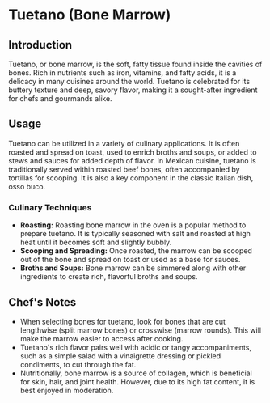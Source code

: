 # Tuetano (Bone Marrow)

## Introduction

Tuetano, or bone marrow, is the soft, fatty tissue found inside the cavities of bones. Rich in nutrients such as iron, vitamins, and fatty acids, it is a delicacy in many cuisines around the world. Tuetano is celebrated for its buttery texture and deep, savory flavor, making it a sought-after ingredient for chefs and gourmands alike.

## Usage

Tuetano can be utilized in a variety of culinary applications. It is often roasted and spread on toast, used to enrich broths and soups, or added to stews and sauces for added depth of flavor. In Mexican cuisine, tuetano is traditionally served within roasted beef bones, often accompanied by tortillas for scooping. It is also a key component in the classic Italian dish, osso buco.

### Culinary Techniques

- **Roasting:** Roasting bone marrow in the oven is a popular method to prepare tuetano. It is typically seasoned with salt and roasted at high heat until it becomes soft and slightly bubbly.
- **Scooping and Spreading:** Once roasted, the marrow can be scooped out of the bone and spread on toast or used as a base for sauces.
- **Broths and Soups:** Bone marrow can be simmered along with other ingredients to create rich, flavorful broths and soups.

## Chef's Notes

- When selecting bones for tuetano, look for bones that are cut lengthwise (split marrow bones) or crosswise (marrow rounds). This will make the marrow easier to access after cooking.
- Tuetano's rich flavor pairs well with acidic or tangy accompaniments, such as a simple salad with a vinaigrette dressing or pickled condiments, to cut through the fat.
- Nutritionally, bone marrow is a source of collagen, which is beneficial for skin, hair, and joint health. However, due to its high fat content, it is best enjoyed in moderation.

